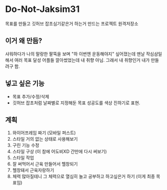 # Do-Not-Jaksim31
목표를 만들고 깃허브 잡초심기같은거 하는거 만드는 프로젝트 원격저장소

## 이거 왜 만듬?
샤워하다가 나의 말랑한 팔뚝을 보며 "하 이번엔 운동해야지" 싶어졌는데
맨날 작심삼일해서 여러 목표 달성 어플들 깔아썼었는데 내 취향 아님.
그래서 내 취향인거 내가 만들려구 함.

## 넣고 싶은 기능
- 목표 추가/수정/삭제
- 깃허브 잡초처럼 날짜별로 지정해둔 목표 성공도를 색상 진하기로 표현.

## 계획
1. 와이어프레임 짜기 (모바일 퍼스트)
2. 스타일 거의 없는 상태로 사용해보기
3. 구린 기능 수정
4. 스타일 구상 (이 참에 어도비XD 간만에 다시 써보기)
5. 스타일 작업
6. 잘 써먹어서 근육 만들어서 헬창되기
7. 헬창돼서 근육자랑하기
8. 체력 많아질테니 그 체력으로 열심히 놀고 공부하고 하고싶은거 하기 (이게 최종 목표임)
